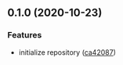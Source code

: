 ## 0.1.0 (2020-10-23)


### Features

* initialize repository ([ca42087](https://github.com/ci010/electron-vue-next/commit/ca4208720018fbc874c2455deff45c0b038161dd))

